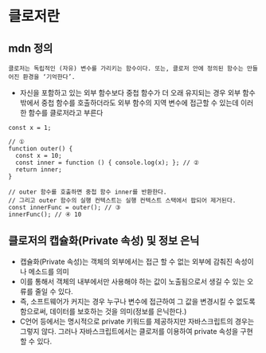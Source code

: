 # 클로저란

## mdn 정의
```클로저는 독립적인 (자유) 변수를 가리키는 함수이다. 또는, 클로저 안에 정의된 함수는 만들어진 환경을 ‘기억한다’.```

- 자신을 포함하고 있는 외부 함수보다 중첩 함수가 더 오래 유지되는 경우 외부 함수 밖에서 중첩 함수를 호출하더라도 외부 함수의 지역 변수에 접근할 수 있는데 이러한 함수를 클로저라고 부른다

```
const x = 1;

// ①
function outer() {
  const x = 10;
  const inner = function () { console.log(x); }; // ②
  return inner;
}

// outer 함수를 호출하면 중첩 함수 inner를 반환한다.
// 그리고 outer 함수의 실행 컨텍스트는 실행 컨텍스트 스택에서 팝되어 제거된다.
const innerFunc = outer(); // ③
innerFunc(); // ④ 10
```

## 클로저의 캡슐화(Private 속성) 및 정보 은닉

- 캡슐화(Private 속성)는 객체의 외부에서는 접근 할 수 없는 외부에 감춰진 속성이나 메소드를 의미
- 이를 통해서 객체의 내부에서만 사용해야 하는 값이 노출됨으로서 생길 수 있는 오류를 줄일 수 있다.
- 즉, 소프트웨어가 커지는 경우 누구나 변수에 접근하여 그 값을 변경시킬 수 없도록 함으로써, 데이터를 보호하는  것을 의미(정보를 은닉한다.)
- C언어 등에서는 명시적으로 private 키워드를 제공하지만 자바스크립트의 경우는 그렇지 않다. 그러나 자바스크립트에서는 클로저를 이용하여 private 속성을 구현 할 수 있다.



